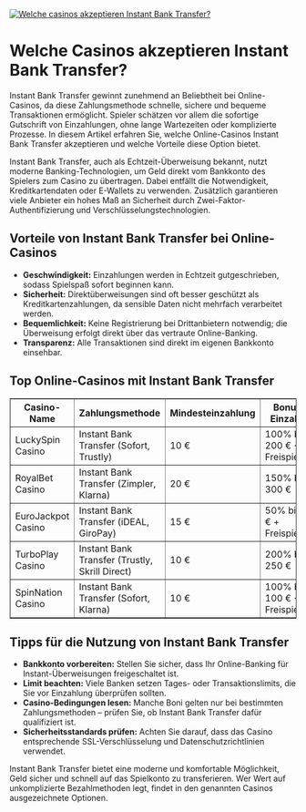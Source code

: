 [![Welche casinos akzeptieren Instant Bank Transfer?](https://123-caf.pages.dev/gitsignup.png)](https://vrmoo.ru/Bt82HjjY)

<h1>Welche Casinos akzeptieren Instant Bank Transfer?</h1> <p>Instant Bank Transfer gewinnt zunehmend an Beliebtheit bei Online-Casinos, da diese Zahlungsmethode schnelle, sichere und bequeme Transaktionen ermöglicht. Spieler schätzen vor allem die sofortige Gutschrift von Einzahlungen, ohne lange Wartezeiten oder komplizierte Prozesse. In diesem Artikel erfahren Sie, welche Online-Casinos Instant Bank Transfer akzeptieren und welche Vorteile diese Option bietet.</p>  <p>Instant Bank Transfer, auch als Echtzeit-Überweisung bekannt, nutzt moderne Banking-Technologien, um Geld direkt vom Bankkonto des Spielers zum Casino zu übertragen. Dabei entfällt die Notwendigkeit, Kreditkartendaten oder E-Wallets zu verwenden. Zusätzlich garantieren viele Anbieter ein hohes Maß an Sicherheit durch Zwei-Faktor-Authentifizierung und Verschlüsselungstechnologien.</p>  <h2>Vorteile von Instant Bank Transfer bei Online-Casinos</h2> <ul> <li><strong>Geschwindigkeit:</strong> Einzahlungen werden in Echtzeit gutgeschrieben, sodass Spielspaß sofort beginnen kann.</li> <li><strong>Sicherheit:</strong> Direktüberweisungen sind oft besser geschützt als Kreditkartenzahlungen, da sensible Daten nicht mehrfach verarbeitet werden.</li> <li><strong>Bequemlichkeit:</strong> Keine Registrierung bei Drittanbietern notwendig; die Überweisung erfolgt direkt über das vertraute Online-Banking.</li> <li><strong>Transparenz:</strong> Alle Transaktionen sind direkt im eigenen Bankkonto einsehbar.</li> </ul>  <h2>Top Online-Casinos mit Instant Bank Transfer</h2> <table border="1" cellpadding="8" cellspacing="0" style="border-collapse: collapse; width: 100%;"> <thead> <tr> <th>Casino-Name</th> <th>Zahlungsmethode</th> <th>Mindesteinzahlung</th> <th>Bonus für Einzahlung</th> <th>Auszahlungsdauer</th> </tr> </thead> <tbody> <tr> <td>LuckySpin Casino</td> <td>Instant Bank Transfer (Sofort, Trustly)</td> <td>10 €</td> <td>100% bis 200 € + 50 Freispiele</td> <td>1-2 Werktage</td> </tr> <tr> <td>RoyalBet Casino</td> <td>Instant Bank Transfer (Zimpler, Klarna)</td> <td>20 €</td> <td>150% bis 300 €</td> <td>24 Stunden</td> </tr> <tr> <td>EuroJackpot Casino</td> <td>Instant Bank Transfer (iDEAL, GiroPay)</td> <td>15 €</td> <td>50% bis 150 € + Freispielpaket</td> <td>1 Werktag</td> </tr> <tr> <td>TurboPlay Casino</td> <td>Instant Bank Transfer (Trustly, Skrill Direct)</td> <td>10 €</td> <td>200% bis 250 €</td> <td>12 Stunden</td> </tr> <tr> <td>SpinNation Casino</td> <td>Instant Bank Transfer (Sofort, Klarna)</td> <td>10 €</td> <td>100% bis 100 € + 100 Freispiele</td> <td>1-2 Werktage</td> </tr> </tbody> </table>  <h2>Tipps für die Nutzung von Instant Bank Transfer</h2> <ul> <li><strong>Bankkonto vorbereiten:</strong> Stellen Sie sicher, dass Ihr Online-Banking für Instant-Überweisungen freigeschaltet ist.</li> <li><strong>Limit beachten:</strong> Viele Banken setzen Tages- oder Transaktionslimits, die Sie vor Einzahlung überprüfen sollten.</li> <li><strong>Casino-Bedingungen lesen:</strong> Manche Boni gelten nur bei bestimmten Zahlungsmethoden – prüfen Sie, ob Instant Bank Transfer dafür qualifiziert ist.</li> <li><strong>Sicherheitsstandards prüfen:</strong> Achten Sie darauf, dass das Casino entsprechende SSL-Verschlüsselung und Datenschutzrichtlinien verwendet.</li> </ul>  <p>Instant Bank Transfer bietet eine moderne und komfortable Möglichkeit, Geld sicher und schnell auf das Spielkonto zu transferieren. Wer Wert auf unkomplizierte Bezahlmethoden legt, findet in den genannten Casinos ausgezeichnete Optionen.</p>
